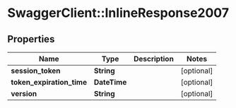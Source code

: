 # SwaggerClient::InlineResponse2007

## Properties
Name | Type | Description | Notes
------------ | ------------- | ------------- | -------------
**session_token** | **String** |  | [optional] 
**token_expiration_time** | **DateTime** |  | [optional] 
**version** | **String** |  | [optional] 

